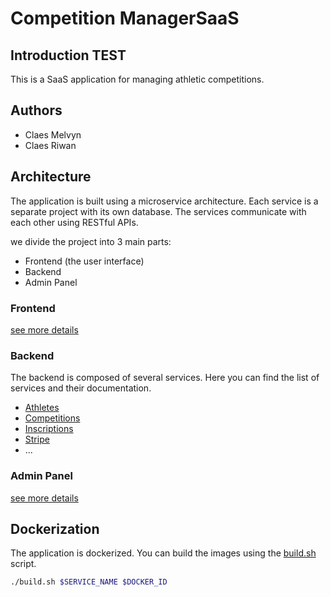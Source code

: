 # Competition ManagerSaaS

## Introduction TEST

This is a SaaS application for managing athletic competitions.

## Authors

- Claes Melvyn
- Claes Riwan

## Architecture

The application is built using a microservice architecture. Each service is a separate project with its own database. The services communicate with each other using RESTful APIs.

we divide the project into 3 main parts:
- Frontend (the user interface)
- Backend
- Admin Panel

### Frontend

[see more details](frontend/README.md)

### Backend

The backend is composed of several services. Here you can find the list of services and their documentation.

- [Athletes](backend/athletes/README.md)
- [Competitions](backend/competitions/README.md)
- [Inscriptions](backend/inscriptions/README.md)
- [Stripe](backend/stripe/README.md)
- ...

### Admin Panel

[see more details](adminPanel/README.md)


## Dockerization

The application is dockerized. You can build the images using the [build.sh](build.sh) script.

```bash	
./build.sh $SERVICE_NAME $DOCKER_ID
```





